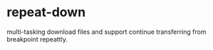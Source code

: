 # repeat-down
multi-tasking download files and support  continue transferring from breakpoint  repeattly.
